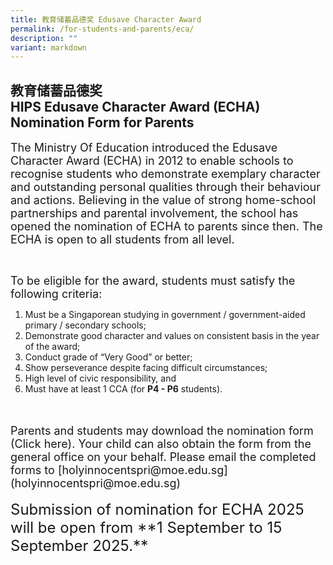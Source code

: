```yaml
---
title: 教育储蓄品德奖 Edusave Character Award
permalink: /for-students-and-parents/eca/
description: ""
variant: markdown
---
```

## 教育储蓄品德奖 <br>HIPS Edusave Character Award (ECHA) Nomination Form for Parents

<span style="font-size:18px;">The Ministry Of Education introduced the Edusave Character Award (ECHA) in 2012 to enable schools to recognise students who demonstrate exemplary character and outstanding personal qualities through their behaviour and actions. Believing in the value of strong home-school partnerships and parental involvement, the school has opened the nomination of ECHA to parents since then. The ECHA is open to all students from all level.</span>

<br>

<span style="font-size:18px;">To be eligible for the award, students must satisfy the following criteria:
1. Must be a Singaporean studying in government / government-aided primary / secondary schools; 
2. Demonstrate good character and values on consistent basis in the year of the award;
3. Conduct grade of “Very Good” or better;
4. Show perseverance despite facing difficult circumstances;
5. High level of civic responsibility, and 
6. Must have at least 1 CCA (for **P4 - P6** students).</span>
<br>
<br>
<span style="font-size:18px;">Parents and students may download the nomination form (Click here). Your child can also obtain the form from the general office on your behalf. Please email the completed forms to [holyinnocentspri@moe.edu.sg](holyinnocentspri@moe.edu.sg)</span>
<br>
<br>
<span style="font-size:24px;">Submission of nomination for ECHA 2025 will be open from **1 September to 15 September 2025.**</span>